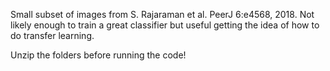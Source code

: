 Small subset of images from S. Rajaraman et al. PeerJ 6:e4568, 2018. Not likely enough to train a great classifier but useful getting the idea of how to do transfer learning.

Unzip the folders before running the code!
